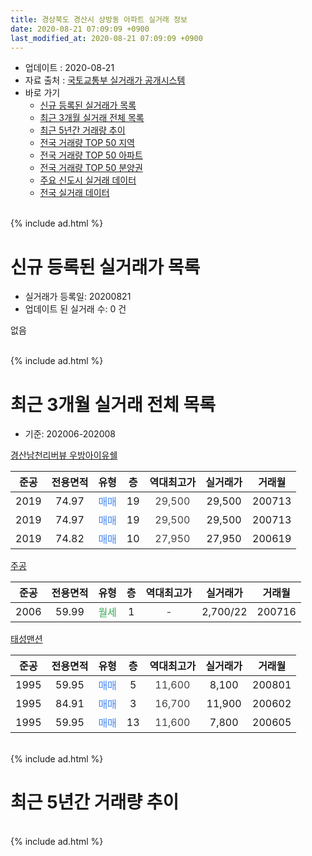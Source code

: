 ```yaml
---
title: 경상북도 경산시 상방동 아파트 실거래 정보
date: 2020-08-21 07:09:09 +0900
last_modified_at: 2020-08-21 07:09:09 +0900
---
```


* 업데이트 : 2020-08-21
* 자료 출처 : [국토교통부 실거래가 공개시스템](http://rt.molit.go.kr)
* 바로 가기
    * [신규 등록된 실거래가 목록](#신규-등록된-실거래가-목록)
    * [최근 3개월 실거래 전체 목록](#최근-3개월-실거래-전체-목록)
    * [최근 5년간 거래량 추이](#최근-5년간-거래량-추이)
    * [전국 거래량 TOP 50 지역](https://inasie.github.io/apt-trade-info/최근-3개월-전국에서-가장-거래가-많이-발생한-지역)
    * [전국 거래량 TOP 50 아파트](https://inasie.github.io/apt-trade-info/최근-3개월-전국에서-가장-거래가-많이-발생한-아파트)
    * [전국 거래량 TOP 50 분양권](https://inasie.github.io/apt-trade-info/최근-3개월-전국에서-가장-거래가-많이-발생한-분양권)
    * [주요 신도시 실거래 데이터](https://inasie.github.io/apt-trade-info/주요-신도시)
    * [전국 실거래 데이터](https://inasie.github.io/apt-trade-info/전국)
<br>
{% include ad.html %}
<br>

# 신규 등록된 실거래가 목록
* 실거래가 등록일: 20200821
* 업데이트 된 실거래 수: 0 건

없음

<br>
{% include ad.html %}
<br>

# 최근 3개월 실거래 전체 목록
* 기준: 202006-202008


[경산남천리버뷰 우방아이유쉘](https://search.naver.com/search.naver?query=%EA%B2%BD%EC%83%81%EB%B6%81%EB%8F%84+%EA%B2%BD%EC%82%B0%EC%8B%9C+%EC%83%81%EB%B0%A9%EB%8F%99+%EA%B2%BD%EC%82%B0%EB%82%A8%EC%B2%9C%EB%A6%AC%EB%B2%84%EB%B7%B0+%EC%9A%B0%EB%B0%A9%EC%95%84%EC%9D%B4%EC%9C%A0%EC%89%98)

|준공|전용면적|유형|층|역대최고가|실거래가|거래월|
|:---:|:---:|:---:|:---:|:---:|:---:|:---:|
|2019|74.97|<span style="color:#4285f3">매매</span>|19|<span style="color:#444444">29,500</span>|29,500|200713|
|2019|74.97|<span style="color:#4285f3">매매</span>|19|<span style="color:#444444">29,500</span>|29,500|200713|
|2019|74.82|<span style="color:#4285f3">매매</span>|10|<span style="color:#444444">27,950</span>|27,950|200619|

[주공](https://search.naver.com/search.naver?query=%EA%B2%BD%EC%83%81%EB%B6%81%EB%8F%84+%EA%B2%BD%EC%82%B0%EC%8B%9C+%EC%83%81%EB%B0%A9%EB%8F%99+%EC%A3%BC%EA%B3%B5)

|준공|전용면적|유형|층|역대최고가|실거래가|거래월|
|:---:|:---:|:---:|:---:|:---:|:---:|:---:|
|2006|59.99|<span style="color:#34a853">월세</span>|1|<span style="color:#444444">-</span>|2,700/22|200716|

[태성맨션](https://search.naver.com/search.naver?query=%EA%B2%BD%EC%83%81%EB%B6%81%EB%8F%84+%EA%B2%BD%EC%82%B0%EC%8B%9C+%EC%83%81%EB%B0%A9%EB%8F%99+%ED%83%9C%EC%84%B1%EB%A7%A8%EC%85%98)

|준공|전용면적|유형|층|역대최고가|실거래가|거래월|
|:---:|:---:|:---:|:---:|:---:|:---:|:---:|
|1995|59.95|<span style="color:#4285f3">매매</span>|5|<span style="color:#444444">11,600</span>|8,100|200801|
|1995|84.91|<span style="color:#4285f3">매매</span>|3|<span style="color:#444444">16,700</span>|11,900|200602|
|1995|59.95|<span style="color:#4285f3">매매</span>|13|<span style="color:#444444">11,600</span>|7,800|200605|


<br>
{% include ad.html %}
<br>

# 최근 5년간 거래량 추이


<div style="width:100%;">
    <canvas id="deal_progress" height="200"></canvas>
</div>

<script>
new Chart(document.getElementById("deal_progress"), {
    type: 'line',
    data: {
        labels: ['201508','201509','201510','201511','201512','201601','201602','201603','201604','201605','201606','201607','201608','201609','201610','201611','201612','201701','201702','201703','201704','201705','201706','201707','201708','201709','201710','201711','201712','201801','201802','201803','201804','201805','201806','201807','201808','201809','201810','201811','201812','201901','201902','201903','201904','201905','201906','201907','201908','201909','201910','201911','201912','202001','202002','202003','202004','202005','202006','202007','202008'],
        datasets: [{
            label: '매매',
            pointRadius: 1,
            data: [3, 2, 1, 0, 0, 1, 0, 0, 0, 0, 0, 2, 0, 0, 1, 1, 1, 1, 1, 6, 2, 1, 2, 2, 2, 0, 0, 0, 1, 2, 2, 1, 1, 2, 5, 3, 6, 3, 1, 1, 2, 0, 3, 1, 4, 2, 2, 1, 9, 18, 8, 16, 2, 2, 1, 3, 0, 1, 3, 2, 1],
            borderColor: "rgba(255, 201, 14, 1)",
            backgroundColor: "rgba(255, 201, 14, 0.5)",
            fill: false,
            lineTension: 0
        },{
            label: '전월세',
            pointRadius: 1,
            data: [2, 2, 3, 1, 2, 3, 3, 5, 4, 2, 0, 3, 2, 2, 0, 1, 1, 1, 13, 4, 0, 1, 1, 2, 5, 3, 2, 3, 5, 2, 1, 0, 1, 1, 1, 1, 6, 1, 0, 2, 6, 3, 5, 3, 3, 3, 1, 1, 1, 9, 13, 12, 6, 1, 6, 0, 1, 4, 0, 1, 0],
            borderColor: "rgba(0, 141, 185, 1)",
            backgroundColor: "rgba(0, 141, 185, 0.5)",
            fill: false,
            lineTension: 0
        }
        ]
    },
    options: {
        responsive: true,
        title: {
            display: false
        },
        tooltips: {
            mode: 'index',
            intersect: false
        },
        hover: {
            mode: 'nearest',
            intersect: true
        },
        scales: {
            xAxes: [{
                display: true,
                scaleLabel: {
                    display: true,
                    labelString: '년/월'
                }
            }],
            yAxes: [{
                display: true,
                ticks: {
                    suggestedMin: 0,
                },
                scaleLabel: {
                    display: true,
                    labelString: '실거래 수'
                }
            }]
        }
    }
});

</script>


<br>
{% include ad.html %}
<br>

